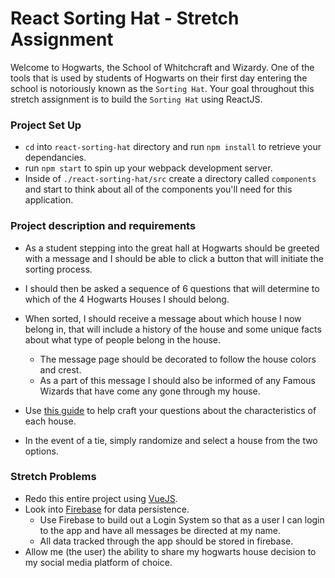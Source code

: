 # React Sorting Hat - Stretch Assignment

Welcome to Hogwarts, the School of Whitchcraft and Wizardy. One of the tools that is used by students of Hogwarts on their first day entering the school is notoriously known as the `Sorting Hat`. Your goal throughout this stretch assignment is to build the `Sorting Hat` using ReactJS.

### Project Set Up

- `cd` into `react-sorting-hat` directory and run `npm install` to retrieve your dependancies.
- run `npm start` to spin up your webpack development server.
- Inside of `./react-sorting-hat/src` create a directory called `components` and start to think about all of the components you'll need for this application.

### Project description and requirements

- As a student stepping into the great hall at Hogwarts should be greeted with a message and I should be able to click a button that will initiate the sorting process.
- I should then be asked a sequence of 6 questions that will determine to which of the 4 Hogwarts Houses I should belong.
- When sorted, I should receive a message about which house I now belong in, that will include a history of the house and some unique facts about what type of people belong in the house.

  - The message page should be decorated to follow the house colors and crest.
  - As a part of this message I should also be informed of any Famous Wizards that have come any gone through my house.

- Use [this guide](http://harrypotter.wikia.com/wiki/Hogwarts_Houses) to help craft your questions about the characteristics of each house.
- In the event of a tie, simply randomize and select a house from the two options.

### Stretch Problems

- Redo this entire project using [VueJS](https://vuejs.org/).
- Look into [Firebase](https://firebase.google.com/) for data persistence.
  - Use Firebase to build out a Login System so that as a user I can login to the app and have all messages be directed at my name.
  - All data tracked through the app should be stored in firebase.
- Allow me (the user) the ability to share my hogwarts house decision to my social media platform of choice.
